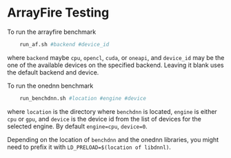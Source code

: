 ArrayFire Testing
==========

To run the arrayfire benchmark
```sh
    run_af.sh #backend #device_id
```

where `backend` maybe `cpu`, `opencl`, `cuda`, or `oneapi`, and `device_id` may be the one of the available devices on the specified backend. Leaving it blank uses the default backend and device.

To run the onednn benchmark
```sh
    run_benchdnn.sh #location #engine #device
```
where `location` is the directory where `benchdnn` is located, `engine` is either `cpu` or `gpu`, and `device` is the device id from the list of devices for the selected engine. By default `engine=cpu`, `device=0`.

Depending on the location of `benchdnn` and the onednn libraries, you might need to prefix it with `LD_PRELOAD=$(location of libdnnl)`.